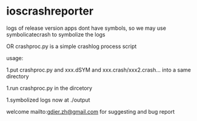 ioscrashreporter
================

logs of release version apps dont have symbols, so we may use symbolicatecrash to symbolize the logs

OR crashproc.py is a simple crashlog process script

usage:

1.put crashproc.py and xxx.dSYM and xxx.crash/xxx2.crash... into a same directory

1.run crashproc.py in the dircetory

1.symbolized logs now at ./output

welcome mailto:gdier.zh@gmail.com for suggesting and bug report